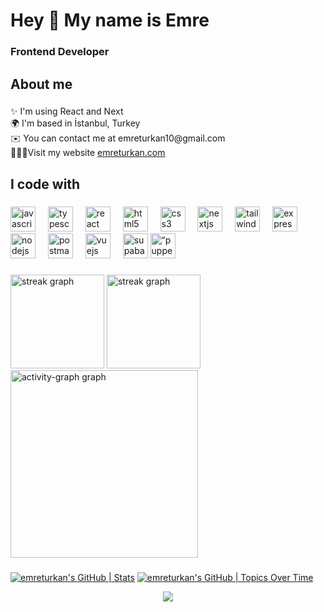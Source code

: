 <h1 align="left">Hey 👋  My name is Emre</h1>

###

<h3 align="left">Frontend Developer</h3>

###

<h2 align="left">About me</h2>

###

<p align="left">✨ I'm using React and Next<br>🌍  I'm based in İstanbul, Turkey<br>✉️  You can contact me at emreturkan10@gmail.com <br> 👨🏻‍💻Visit my website <a href=“https://emreturkan.com/”>emreturkan.com</a></p>

###

<h2 align="left">I code with</h2>

###

<div align="left">
  <img src="https://cdn.jsdelivr.net/gh/devicons/devicon/icons/javascript/javascript-original.svg" height="40" alt="javascript logo"  />
  <img width="12" />
  <img src="https://cdn.jsdelivr.net/gh/devicons/devicon/icons/typescript/typescript-original.svg" height="40" alt="typescript logo"  />
  <img width="12" />
  <img src="https://cdn.jsdelivr.net/gh/devicons/devicon/icons/react/react-original.svg" height="40" alt="react logo"  />
  <img width="12" />
  <img src="https://cdn.jsdelivr.net/gh/devicons/devicon/icons/html5/html5-original.svg" height="40" alt="html5 logo"  />
  <img width="12" />
  <img src="https://cdn.jsdelivr.net/gh/devicons/devicon/icons/css3/css3-original.svg" height="40" alt="css3 logo"  />
  <img width="12" />
  <img src="https://cdn.jsdelivr.net/gh/devicons/devicon/icons/nextjs/nextjs-original.svg" height="40" alt="nextjs logo"  />
  <img width="12" />
  <img src="https://cdn.simpleicons.org/tailwindcss/06B6D4" height="40" alt="tailwindcss logo"  />
  <img width="12" />
  <img src="https://skillicons.dev/icons?i=express" height="40" alt="express logo"  />
  <img width="12" />
  <img src="https://cdn.jsdelivr.net/gh/devicons/devicon/icons/nodejs/nodejs-original.svg" height="40" alt="nodejs logo"  />
  <img width="12" />
  <img src="https://cdn.simpleicons.org/postman/FF6C37" height="40" alt="postman logo"  />
  <img width="12" />
  <img src="https://cdn.jsdelivr.net/gh/devicons/devicon/icons/vuejs/vuejs-original.svg" height="40" alt="vuejs logo"  />
  <img width="12" />
  <img src="https://cdn.simpleicons.org/supabase/3ECF8E" height="40" alt="supabase logo"  />
  <img src="https://cdn.simpleicons.org/puppeteer/40B5A4" height="40" alt=“puppeteer logo"  />
</div>

###

<div align="left">
  <img src="https://github-readme-stats.vercel.app/api/top-langs/?username=emreturkan&layout=compact&mode=daily&theme=dracula&hide_border=false&border_radius=5&order=3" height="150" alt="streak graph"  />
  <img src="https://streak-stats.demolab.com?user=emreturkan&locale=en&mode=daily&theme=dracula&hide_border=false&border_radius=5&order=3" height="150" alt="streak graph"  />
  <img src="https://github-readme-activity-graph.vercel.app/graph?username=emreturkan&radius=16&theme=react&area=true&order=5" height="300" alt="activity-graph graph"  />
</div>

###

[![emreturkan's GitHub | Stats](https://stats.quine.sh/emreturkan/github?theme=dark)](https://quine.sh?utm_source=widgets&utm_campaign=emreturkan)
[![emreturkan's GitHub | Topics Over Time](https://stats.quine.sh/emreturkan/topics-over-time?theme=dark)](https://quine.sh?utm_source=widgets&utm_campaign=emreturkan)


<div align="center">
  <img src="https://profile-counter.glitch.me/emreturkan/count.svg?"  />
</div>

###
